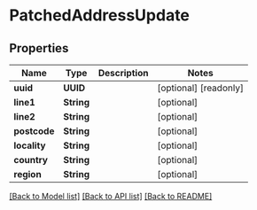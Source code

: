 # PatchedAddressUpdate

## Properties
Name | Type | Description | Notes
------------ | ------------- | ------------- | -------------
**uuid** | **UUID** |  | [optional] [readonly] 
**line1** | **String** |  | [optional] 
**line2** | **String** |  | [optional] 
**postcode** | **String** |  | [optional] 
**locality** | **String** |  | [optional] 
**country** | **String** |  | [optional] 
**region** | **String** |  | [optional] 

[[Back to Model list]](../README.md#documentation-for-models) [[Back to API list]](../README.md#documentation-for-api-endpoints) [[Back to README]](../README.md)


